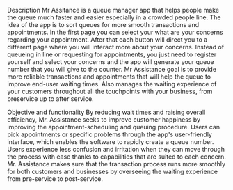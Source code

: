 Description
Mr Assitance is a queue manager app that helps people make the queue much faster and easier especially in a crowded people line. The idea of the app is to sort queues for more smooth transactions and appointments. In the first page you can select your what are your concerns regarding your appointment. After that each button will direct you to a different page where you will interact more about your concerns. Instead of queueing in line or requesting for appointments, you just need to register yourself and select your concerns and the app will generate your queue number that you will give to the counter. Mr Assistance goal is to provide more reliable transactions and appointments that will help the queue to improve end-user waiting times. Also manages the waiting experience of your customers throughout all the touchpoints with your business, from preservice up to after service.

Objective and functionality
By reducing wait times and raising overall efficiency, Mr. Assistance seeks to improve customer happiness by improving the appointment-scheduling and queuing procedure. Users can pick appointments or specific problems through the app's user-friendly interface, which enables the software to rapidly create a queue number. Users experience less confusion and irritation when they can move through the process with ease thanks to capabilities that are suited to each concern. Mr. Assistance makes sure that the transaction process runs more smoothly for both customers and businesses by overseeing the waiting experience from pre-service to post-service.

